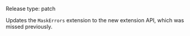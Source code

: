 Release type: patch

Updates the `MaskErrors` extension to the new extension API, which was missed previously.
